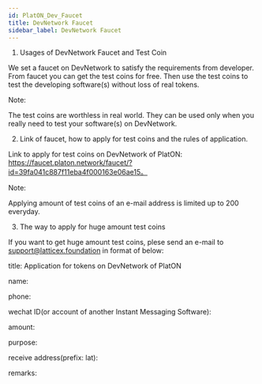 ```yaml
---
id: PlatON_Dev_Faucet
title: DevNetwork Faucet
sidebar_label: DevNetwork Faucet
---
```




1. Usages of DevNetwork Faucet and Test Coin

We set a faucet on DevNetwork to satisfy the requirements from developer. From faucet you can get the test coins for free. Then use the test coins to test the developing software(s) without loss of real tokens.

Note:

The test coins are worthless in real world. They can be used only  when you really need to test your software(s) on DevNetwork.



2. Link of faucet, how to apply for test coins and the rules of application.

Link to apply for test coins on DevNetwork of PlatON: https://faucet.platon.network/faucet/?id=39fa041c887f11eba4f000163e06ae15。

Note:

Applying amount of test coins of an e-mail address is limited up to 200 everyday.      

 

3. The way to apply for huge amount test coins

If you want to get huge amount test coins, plese send an e-mail to [support@latticex.foundation](mailto:support@latticex.foundation) in format of below:

title: Application for tokens on DevNetwork of PlatON

name: 

phone:

wechat ID(or account of another Instant Messaging Software):

amount:

purpose:

receive address(prefix: lat):

remarks:


